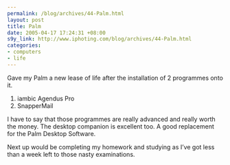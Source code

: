 ```yaml
--- 
permalink: /blog/archives/44-Palm.html
layout: post
title: Palm
date: 2005-04-17 17:24:31 +08:00
s9y_link: http://www.iphoting.com/blog/archives/44-Palm.html
categories: 
- computers
- life
---
```

<p class="whiteline"><p>Gave my Palm a new lease of life after the installation of 2 programmes onto it.</p>
</p><ol>
<li>iambic Agendus Pro</li>
<li>SnapperMail</li>
</ol><p>
</p><p class="whiteline"><p>I have to say that those programmes are really advanced and really worth the money. The desktop companion is excellent too. A good replacement for the Palm Desktop Software.</p>
</p><p class="break"><p>Next up would be completing my homework and studying as I&#8217;ve got less than a week left to those nasty examinations.</p></p>

